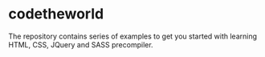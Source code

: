# codetheworld
The repository contains series of examples to get you started with learning HTML, CSS, JQuery and SASS precompiler.
